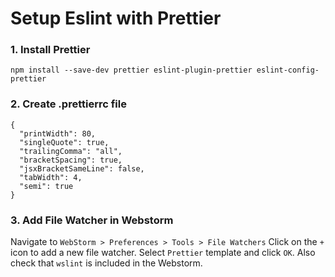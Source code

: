 # Setup Eslint with Prettier
### 1. Install Prettier
```
npm install --save-dev prettier eslint-plugin-prettier eslint-config-prettier
```

### 2. Create .prettierrc file
```
{
  "printWidth": 80,
  "singleQuote": true,
  "trailingComma": "all",
  "bracketSpacing": true,
  "jsxBracketSameLine": false,
  "tabWidth": 4,
  "semi": true
}
```

### 3. Add File Watcher in Webstorm
Navigate to `WebStorm > Preferences > Tools > File Watchers`
Click on the `+` icon to add a new file watcher. Select `Prettier` template and click `OK`.
Also check that `wslint` is included in the Webstorm.

